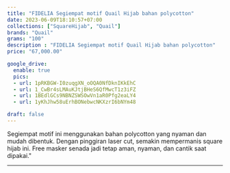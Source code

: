 ```yaml
---
title: "FIDELIA Segiempat motif Quail Hijab bahan polycotton"
date: 2023-06-09T18:10:57+07:00
collections: ["SquareHijab", "Quail"]
brands: "Quail"
grams: "100"
description : "FIDELIA Segiempat motif Quail Hijab bahan polycotton"
price: "67,000.00"

google_drive:
  enable: true
  pics:
  - url: 1pRKBGW-I0zuqgXN_oOQA0NfDknIKkEhC
  - url: 1_CwBr4sLMAuKJtjBHeS6QfMwcT1z3iFZ
  - url: 1BEdlGCs9NBNZSWSOwVn1aR0Pfg2eaLY4
  - url: 1yKhJhw58uErhBONebwcNKXzrI6bNYm48

draft: false
---
```


Segiempat motif ini menggunakan bahan polycotton yang nyaman dan mudah dibentuk. Dengan pinggiran laser cut, semakin mempermanis square hijab ini. Free masker senada jadi tetap aman, nyaman, dan cantik saat dipakai."

----------    
 
